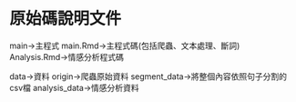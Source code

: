 # 原始碼說明文件
main→主程式
  main.Rmd→主程式碼(包括爬蟲、文本處理、斷詞)
  Analysis.Rmd→情感分析程式碼

data→資料
  origin→爬蟲原始資料
  segment_data→將整個內容依照句子分割的csv檔
  analysis_data→情感分析資料